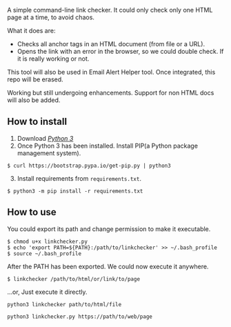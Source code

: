 A simple command-line link checker.
It could only check only one HTML page at a time, to avoid chaos.

What it does are:
- Checks all anchor tags in an HTML document (from file or a URL).
- Opens the link with an error in the browser, so we could double check. If it is
  really working or not.

This tool will also be used in Email Alert Helper tool. Once integrated, this repo will be erased.

Working but still undergoing enhancements.
Support for non HTML docs will also be added.

## How to install

1. Download [_Python 3_](https://www.python.org/downloads/)
2. Once Python 3 has been installed. Install PIP(a Python package management system).

```shell
$ curl https://bootstrap.pypa.io/get-pip.py | python3
```

3. Install requirements from `requirements.txt`.

```shell
$ python3 -m pip install -r requirements.txt
```

## How to use
You could export its path and change permission to make it executable. 

```shell
$ chmod u+x linkchecker.py
$ echo 'export PATH=${PATH}:/path/to/linkchecker' >> ~/.bash_profile
$ source ~/.bash_profile
```

After the PATH has been exported. We could now execute it anywhere.

```shell
$ linkchecker /path/to/html/or/link/to/page
```

...or, Just execute it directly.

```shell
python3 linkchecker path/to/html/file
```

```shell
python3 linkchecker.py https://path/to/web/page
```